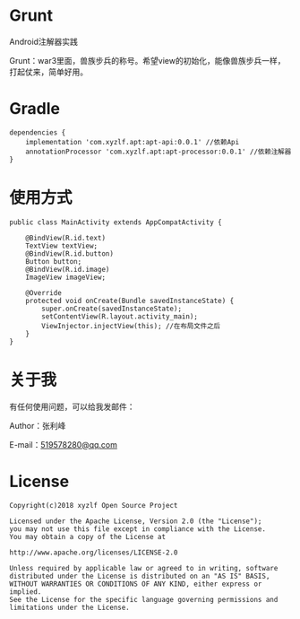 # Grunt
Android注解器实践

Grunt：war3里面，兽族步兵的称号。希望view的初始化，能像兽族步兵一样，打起仗来，简单好用。

# Gradle

    dependencies {
        implementation 'com.xyzlf.apt:apt-api:0.0.1' //依赖Api
        annotationProcessor 'com.xyzlf.apt:apt-processor:0.0.1' //依赖注解器
    }

# 使用方式

    public class MainActivity extends AppCompatActivity {

        @BindView(R.id.text)
        TextView textView;
        @BindView(R.id.button)
        Button button;
        @BindView(R.id.image)
        ImageView imageView;

        @Override
        protected void onCreate(Bundle savedInstanceState) {
            super.onCreate(savedInstanceState);
            setContentView(R.layout.activity_main);
            ViewInjector.injectView(this); //在布局文件之后
        }
    }


# 关于我

有任何使用问题，可以给我发邮件：

Author：张利峰

E-mail：519578280@qq.com

# License

    Copyright(c)2018 xyzlf Open Source Project

    Licensed under the Apache License, Version 2.0 (the "License");
    you may not use this file except in compliance with the License.
    You may obtain a copy of the License at

    http://www.apache.org/licenses/LICENSE-2.0

    Unless required by applicable law or agreed to in writing, software
    distributed under the License is distributed on an "AS IS" BASIS,
    WITHOUT WARRANTIES OR CONDITIONS OF ANY KIND, either express or implied.
    See the License for the specific language governing permissions and
    limitations under the License.